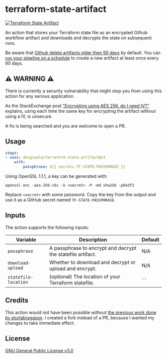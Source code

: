 # terraform-state-artifact

[![Terraform State Artifact](https://github.com/devgioele/terraform-state-artifact/actions/workflows/terraform.yml/badge.svg)](https://github.com/devgioele/terraform-state-artifact/actions/workflows/terraform.yml)

An action that stores your Terraform state file as an encrypted Github workflow artifact and downloads and decrypts the state on subsequent runs.

Be aware that [Github delets artifacts older then 90 days](https://docs.github.com/en/organizations/managing-organization-settings/configuring-the-retention-period-for-github-actions-artifacts-and-logs-in-your-organization) by default. You can [run your pipeline on a schedule](https://docs.github.com/en/actions/learn-github-actions/events-that-trigger-workflows#scheduled-events) to create a new artifact at least once every 90 days.

## ⚠️ WARNING ⚠️

There is currently a security vulnerability that might stop you from using this action for any serious application.

As the StackExchange post ["Encrypting using AES 256, do I need IV?"](https://security.stackexchange.com/questions/35210/encrypting-using-aes-256-do-i-need-iv) explains, using each time the same key for encrypting the artifact without using a IV, is unsecure.

A fix is being searched and you are welcome to open a PR.

## Usage

```yaml
steps:
- uses: devgioele/terraform-state-artifact@v3
    with:
        passphrase: ${{ secrets.TF-STATE-PASSPHRASE }}
```

Using OpenSSL 1.1.1, a key can be generated with:
```
openssl enc -aes-256-cbc -k <secret> -P -md sha256 -pbkdf2
```
Replace `<secret>` with some password.
Copy the key from the output and use it as a GitHub secret named `TF-STATE-PASSPHRASE`.

## Inputs

The action supports the following inputs:

| Variable        | Description                                                                                                                             | Default |
|-----------------|-----------------------------------------------------------------------------------------------------------------------------------------|---------|
| `passphrase` | A passphrase to encrypt and decrypt the statefile artifact.                       | N/A |
| `download-upload`         | Whether to download and decrypt or upload and encrypt.               | N/A |
| `statefile-location`         | (optional) The location of your Terraform statefile.              | `''` |

## Credits

This action would not have been possible without [the previous work done by sturlabragason](https://github.com/sturlabragason/terraform_state_artifact). I created a fork instead of a PR, because I wanted my changes to take immediate effect.

## License

[GNU General Public License v3.0](https://github.com/devgioele/terraform-state-artifact/blob/main/LICENSE)
